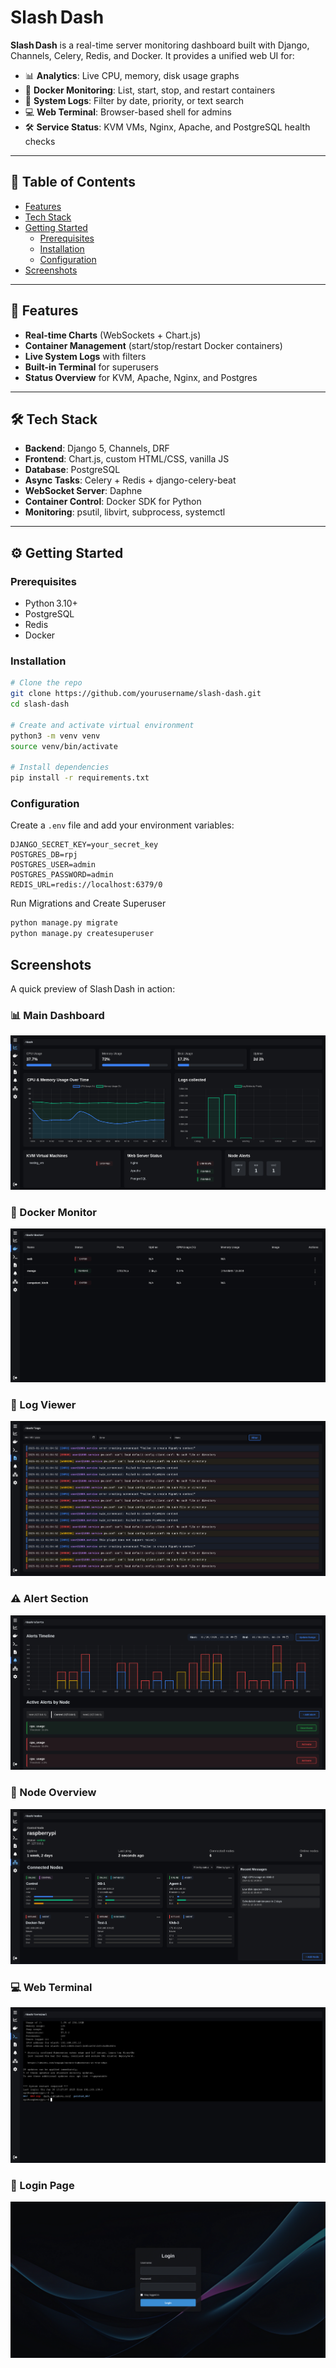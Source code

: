# Slash Dash

**Slash Dash** is a real-time server monitoring dashboard built with Django, Channels, Celery, Redis, and Docker. It provides a unified web UI for:

- 📊 **Analytics**: Live CPU, memory, disk usage graphs  
- 🐳 **Docker Monitoring**: List, start, stop, and restart containers  
- 📜 **System Logs**: Filter by date, priority, or text search  
- 💻 **Web Terminal**: Browser-based shell for admins  
- 🛠️ **Service Status**: KVM VMs, Nginx, Apache, and PostgreSQL health checks

---

## 📂 Table of Contents

- [Features](#features)  
- [Tech Stack](#tech-stack)  
- [Getting Started](#getting-started)  
  - [Prerequisites](#prerequisites)  
  - [Installation](#installation)  
  - [Configuration](#configuration)  
- [Screenshots](#screenshots)  


---

## 🚀 Features

- **Real-time Charts** (WebSockets + Chart.js)
- **Container Management** (start/stop/restart Docker containers)
- **Live System Logs** with filters
- **Built-in Terminal** for superusers
- **Status Overview** for KVM, Apache, Nginx, and Postgres

---

## 🛠️ Tech Stack

- **Backend**: Django 5, Channels, DRF  
- **Frontend**: Chart.js, custom HTML/CSS, vanilla JS  
- **Database**: PostgreSQL  
- **Async Tasks**: Celery + Redis + django-celery-beat  
- **WebSocket Server**: Daphne  
- **Container Control**: Docker SDK for Python  
- **Monitoring**: psutil, libvirt, subprocess, systemctl

---

## ⚙️ Getting Started

### Prerequisites

- Python 3.10+  
- PostgreSQL  
- Redis  
- Docker  

### Installation

```bash
# Clone the repo
git clone https://github.com/yourusername/slash-dash.git
cd slash-dash

# Create and activate virtual environment
python3 -m venv venv
source venv/bin/activate

# Install dependencies
pip install -r requirements.txt
```

### Configuration

Create a `.env` file and add your environment variables:

```env
DJANGO_SECRET_KEY=your_secret_key
POSTGRES_DB=rpj
POSTGRES_USER=admin
POSTGRES_PASSWORD=admin
REDIS_URL=redis://localhost:6379/0
```

Run Migrations and Create Superuser

```bash
python manage.py migrate
python manage.py createsuperuser
```

## Screenshots

A quick preview of Slash Dash in action:

### 📊 Main Dashboard  
![Main Dashboard](docs/obrazky/dash.png)

### 🐳 Docker Monitor  
![Docker Monitor](docs/obrazky/docker.png)

### 📄 Log Viewer  
![Log Viewer](docs/obrazky/logs.png)

### ⚠️ Alert Section  
![Alerts Panel](docs/obrazky/alerts.png)

### 🧮 Node Overview  
![Node Overview](docs/obrazky/nodes.png)

### 💻 Web Terminal  
![Web Terminal](docs/obrazky/terminal.png)

### 🔐 Login Page  
![Login Screen](docs/obrazky/login.png)

